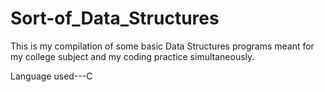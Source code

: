 # Sort-of_Data_Structures
This is my compilation of some basic Data Structures programs meant for my college subject and my coding practice simultaneously.


Language used---C
